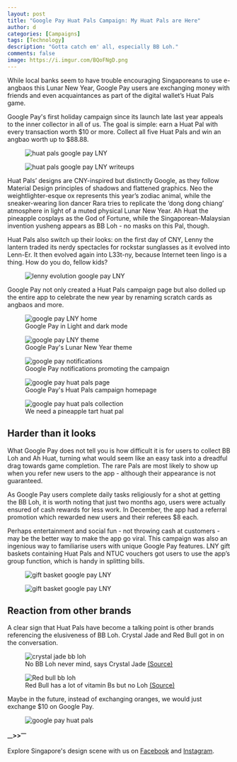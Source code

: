 ```yaml
---
layout: post
title: "Google Pay Huat Pals Campaign: My Huat Pals are Here"
author: d
categories: [Campaigns]
tags: [Technology]
description: "Gotta catch em' all, especially BB Loh."
comments: false
image: https://i.imgur.com/BQoFNgD.png
---
```


While local banks seem to have trouble encouraging Singaporeans to use e-angbaos this Lunar New Year, Google Pay users are exchanging money with friends and even acquaintances as part of the digital wallet’s Huat Pals game. 

Google Pay's first holiday campaign since its launch late last year appeals to the inner collector in all of us. The goal is simple: earn a Huat Pal with every transaction worth $10 or more. Collect all five Huat Pals and win an angbao worth up to $88.88. 

<figure>
<img src="https://i.imgur.com/2wTvmIh.png" alt="huat pals google pay LNY">
</figure>

<figure>
<img src="https://i.imgur.com/XUyaGhJ.png" alt="huat pals google pay LNY writeups">
</figure>

Huat Pals’ designs are CNY-inspired but distinctly Google, as they follow Material Design principles of shadows and flattened graphics. Neo the weightlighter-esque ox represents this year’s zodiac animal, while the sneaker-wearing lion dancer Rara tries to replicate the ‘dong dong chiang’ atmosphere in light of a muted physical Lunar New Year. Ah Huat the pineapple cosplays as the God of Fortune, while the Singaporean-Malaysian invention yusheng appears as BB Loh - no masks on this Pal, though. 

Huat Pals also switch up their looks: on the first day of CNY, Lenny the lantern traded its nerdy spectacles for rockstar sunglasses as it evolved into Lenn-Er. It then evolved again into L33t-ny, because Internet teen lingo is a thing. How do you do, fellow kids? 

<figure>
<img src="https://i.imgur.com/S39BJmJ.png" alt="lenny evolution google pay LNY">
</figure>

Google Pay not only created a Huat Pals campaign page but also dolled up the entire app to celebrate the new year by renaming scratch cards as angbaos and more. 

<figure>
<img src="https://i.imgur.com/N7WsCYu.png" alt="google pay LNY home">
<figcaption>Google Pay in Light and dark mode</figcaption>
</figure>

<figure>
<img src="https://i.imgur.com/Yo7iVgO.png" alt="google pay LNY theme">
<figcaption>Google Pay's Lunar New Year theme</figcaption>
</figure>

<figure>
<img src="https://i.imgur.com/u53BKEP.png" alt="google pay notifications">
<figcaption>Google Pay notifications promoting the campaign</figcaption>
</figure>

<figure>
<img src="https://i.imgur.com/tgOzkAq.png" alt="google pay huat pals page">
<figcaption>Google Pay's Huat Pals campaign homepage</figcaption>
</figure>

<figure>
<img src="https://i.imgur.com/dbnIJGY.png" alt="google pay huat pals collection">
<figcaption>We need a pineapple tart huat pal</figcaption>
</figure>

<h2>Harder than it looks</h2>
What Google Pay does not tell you is how difficult it is for users to collect BB Loh and Ah Huat, turning what would seem like an easy task into a dreadful drag towards game completion. The rare Pals are most likely to show up when you refer new users to the app - although their appearance is not guaranteed. 

As Google Pay users complete daily tasks religiously for a shot at getting the BB Loh, it is worth noting that just two months ago, users were actually ensured of cash rewards for less work. In December, the app had a referral promotion which rewarded new users and their referees $8 each. 

Perhaps entertainment and social fun - not throwing cash at customers - may be the better way to make the app go viral. This campaign was also an ingenious way to familiarise users with unique Google Pay features. LNY gift baskets containing Huat Pals and NTUC vouchers got users to use the app’s group function, which is handy in splitting bills.

<figure>
<img src="https://i.imgur.com/8qLlQoL.png" alt="gift basket google pay LNY">
</figure>

<figure>
<img src="https://i.imgur.com/lmaRxPX.png" alt="gift basket google pay LNY">
</figure>

<h2>Reaction from other brands</h2>
A clear sign that Huat Pals have become a talking point is other brands referencing the elusiveness of BB Loh. Crystal Jade and Red Bull got in on the conversation.

<figure>
<img src="https://i.imgur.com/UyH8LoK.jpg" alt="crystal jade bb loh">
<figcaption>No BB Loh never mind, says Crystal Jade <a href="https://www.facebook.com/crystaljadesg/photos/a.1516458338683589/2804560866539990/" target="_blank">(Source)</a></figcaption>
</figure>

<figure>
<img src="https://i.imgur.com/zTrjpdV.jpg" alt="Red bull bb loh">
<figcaption>Red Bull has a lot of vitamin Bs but no Loh <a href="https://www.facebook.com/RedBullSingapore/photos/a.127194410687681/4950182865055454/" target="_blank">(Source)</a></figcaption>
</figure>

Maybe in the future, instead of exchanging oranges, we would just exchange $10 on Google Pay.

<figure>
<img src="https://i.imgur.com/wQzbh46.png" alt="google pay huat pals">
</figure>

<strong><sub>—</sub>><sub></sub>><sup>—</sup></strong>

Explore Singapore's design scene with us on <a href="https://www.facebook.com/designinsingapore/">Facebook</a> and <a href="https://www.instagram.com/designinsingapore/">Instagram</a>. 
